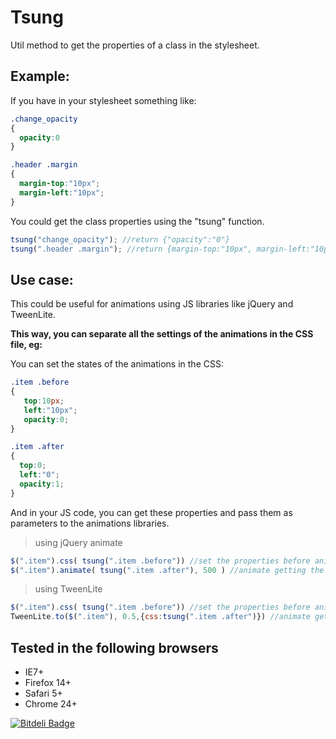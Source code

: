 Tsung
=====

Util method to get the properties of a class in the stylesheet.

Example:
--------

If you have in your stylesheet something like:

````css
.change_opacity
{
  opacity:0
}

.header .margin
{
  margin-top:"10px";
  margin-left:"10px";
}
````

You could get the class properties using the "tsung" function.

````javascript
tsung("change_opacity"); //return {"opacity":"0"}
tsung(".header .margin"); //return {margin-top:"10px", margin-left:"10px"}
````

Use case:
--------
This could be useful for animations using JS libraries like jQuery and TweenLite.

__This way, you can separate all the settings of the animations in the CSS file, eg:__

You can set the states of the animations in the CSS:

````css
.item .before
{
   top:10px;
   left:"10px";
   opacity:0;
}

.item .after
{
  top:0;
  left:"0";
  opacity:1;
}
````

And in your JS code, you can get these properties and pass them as parameters to the animations libraries.

> using jQuery animate

````javascript
$(".item").css( tsung(".item .before")) //set the properties before animating
$(".item").animate( tsung(".item .after"), 500 ) //animate getting the properties of the class 'after'
````

> using TweenLite

````javascript
$(".item").css( tsung(".item .before")) //set the properties before animating
TweenLite.to($(".item"), 0.5,{css:tsung(".item .after")}) //animate getting the properties of the class 'after'
````

Tested in the following browsers
---------------

* IE7+
* Firefox 14+
* Safari 5+
* Chrome 24+


[![Bitdeli Badge](https://d2weczhvl823v0.cloudfront.net/giuliandrimba/tsung/trend.png)](https://bitdeli.com/free "Bitdeli Badge")

